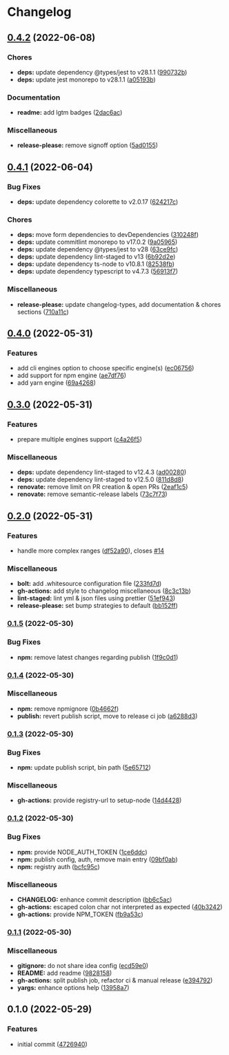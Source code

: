 # Changelog

## [0.4.2](https://github.com/smarlhens/npm-check-engines/compare/v0.4.1...v0.4.2) (2022-06-08)


### Chores

* **deps:** update dependency @types/jest to v28.1.1 ([990732b](https://github.com/smarlhens/npm-check-engines/commit/990732b13009c8350232d112822589d7a9f9301c))
* **deps:** update jest monorepo to v28.1.1 ([a05193b](https://github.com/smarlhens/npm-check-engines/commit/a05193b59324f417241b3e460f0e77fb322a9a5b))


### Documentation

* **readme:** add lgtm badges ([2dac6ac](https://github.com/smarlhens/npm-check-engines/commit/2dac6ac13c2b5568f1b84d3b623343275de3404f))


### Miscellaneous

* **release-please:** remove signoff option ([5ad0155](https://github.com/smarlhens/npm-check-engines/commit/5ad0155693846b1424e5592972aeee072cfddbb3))

## [0.4.1](https://github.com/smarlhens/npm-check-engines/compare/v0.4.0...v0.4.1) (2022-06-04)


### Bug Fixes

* **deps:** update dependency colorette to v2.0.17 ([624217c](https://github.com/smarlhens/npm-check-engines/commit/624217cb2dfdb56149fc29b8461e814f7186902c))


### Chores

* **deps:** move form dependencies to devDependencies ([310248f](https://github.com/smarlhens/npm-check-engines/commit/310248fb9fb5e4b621b73c7784ac49ff415f9d2a))
* **deps:** update commitlint monorepo to v17.0.2 ([9a05965](https://github.com/smarlhens/npm-check-engines/commit/9a059657a6a5a4a07e48323506a8d47360c7cf15))
* **deps:** update dependency @types/jest to v28 ([63ce9fc](https://github.com/smarlhens/npm-check-engines/commit/63ce9fce0c86eb37903d790f94dbea01d727ee5d))
* **deps:** update dependency lint-staged to v13 ([6b92d2e](https://github.com/smarlhens/npm-check-engines/commit/6b92d2eb4715d8832dc91262f500615562343878))
* **deps:** update dependency ts-node to v10.8.1 ([82538fb](https://github.com/smarlhens/npm-check-engines/commit/82538fbdd2cdb74fba73a6d2080a67706e311ba2))
* **deps:** update dependency typescript to v4.7.3 ([56913f7](https://github.com/smarlhens/npm-check-engines/commit/56913f7f21c0558564b1d6f43844489ad2fb7084))


### Miscellaneous

* **release-please:** update changelog-types, add documentation & chores sections ([710a11c](https://github.com/smarlhens/npm-check-engines/commit/710a11cb1c94b06e02d9bfa8399c9d29205ec6a4))

## [0.4.0](https://github.com/smarlhens/npm-check-engines/compare/v0.3.0...v0.4.0) (2022-05-31)


### Features

* add cli engines option to choose specific engine(s) ([ec06756](https://github.com/smarlhens/npm-check-engines/commit/ec06756f34f0189689bf56670d8ae79c97ec6ce9))
* add support for npm engine ([ae7df76](https://github.com/smarlhens/npm-check-engines/commit/ae7df76a7a695dd4d26e5ded05ecea3d85bde227))
* add yarn engine ([69a4268](https://github.com/smarlhens/npm-check-engines/commit/69a4268a948762c942eb2aadf75d8db029da46f5))

## [0.3.0](https://github.com/smarlhens/npm-check-engines/compare/v0.2.0...v0.3.0) (2022-05-31)


### Features

* prepare multiple engines support ([c4a26f5](https://github.com/smarlhens/npm-check-engines/commit/c4a26f58bb9df197a6cf15992c7317cbdcba7e1f))


### Miscellaneous

* **deps:** update dependency lint-staged to v12.4.3 ([ad00280](https://github.com/smarlhens/npm-check-engines/commit/ad002805f1abbf27d7058a5364a1ada300cf6a6a))
* **deps:** update dependency lint-staged to v12.5.0 ([811d8d8](https://github.com/smarlhens/npm-check-engines/commit/811d8d81e6936e15954cc78c264b8cb263b82871))
* **renovate:** remove limit on PR creation  & open PRs ([2eaf1c5](https://github.com/smarlhens/npm-check-engines/commit/2eaf1c557ca0e59d57b31d4cd02b5595a544b7c2))
* **renovate:** remove semantic-release labels ([73c7f73](https://github.com/smarlhens/npm-check-engines/commit/73c7f73c3f4407d4320c6d6c26f916746d0848ac))

## [0.2.0](https://github.com/smarlhens/npm-check-engines/compare/v0.1.5...v0.2.0) (2022-05-31)


### Features

* handle more complex ranges ([df52a90](https://github.com/smarlhens/npm-check-engines/commit/df52a906104fe2d18dd3ef8cd7780234ef73231e)), closes [#14](https://github.com/smarlhens/npm-check-engines/issues/14)


### Miscellaneous

* **bolt:** add .whitesource configuration file ([233fd7d](https://github.com/smarlhens/npm-check-engines/commit/233fd7d46a93decb19b8f16b725a85976a0e1465))
* **gh-actions:** add style to changelog miscellaneous ([8c3c13b](https://github.com/smarlhens/npm-check-engines/commit/8c3c13bac5436cfabffc48d00af71b2e73db5a26))
* **lint-staged:** lint yml & json files using prettier ([51ef943](https://github.com/smarlhens/npm-check-engines/commit/51ef943c470c69c0d7032fade69c9594db81f935))
* **release-please:** set bump strategies to default ([bb152ff](https://github.com/smarlhens/npm-check-engines/commit/bb152ffacd30941a18e0d8b230b4f921414ca5b0))

### [0.1.5](https://github.com/smarlhens/npm-check-engines/compare/v0.1.4...v0.1.5) (2022-05-30)


### Bug Fixes

* **npm:** remove latest changes regarding publish ([1f9c0d1](https://github.com/smarlhens/npm-check-engines/commit/1f9c0d15931d5696889ec4a50fd990276b676d6f))

### [0.1.4](https://github.com/smarlhens/npm-check-engines/compare/v0.1.3...v0.1.4) (2022-05-30)


### Miscellaneous

* **npm:** remove npmignore ([0b4662f](https://github.com/smarlhens/npm-check-engines/commit/0b4662f9a50b967edfcc68b8bd57364f3a0dbb2f))
* **publish:** revert publish script, move to release ci job ([a6288d3](https://github.com/smarlhens/npm-check-engines/commit/a6288d3a3882b09d34f18c1ddff5380fdbf2c027))

### [0.1.3](https://github.com/smarlhens/npm-check-engines/compare/v0.1.2...v0.1.3) (2022-05-30)


### Bug Fixes

* **npm:** update publish script, bin path ([5e65712](https://github.com/smarlhens/npm-check-engines/commit/5e65712ba43b9aa5a5c6b519bffffb80ba075fc3))


### Miscellaneous

* **gh-actions:** provide registry-url to setup-node ([14d4428](https://github.com/smarlhens/npm-check-engines/commit/14d4428ae4b185557b49b468350969ce19b5fdf5))

### [0.1.2](https://github.com/smarlhens/npm-check-engines/compare/v0.1.1...v0.1.2) (2022-05-30)


### Bug Fixes

* **npm:** provide NODE_AUTH_TOKEN ([1ce6ddc](https://github.com/smarlhens/npm-check-engines/commit/1ce6ddcc5872af3d179b9cc6ac925f1827c61d76))
* **npm:** publish config, auth, remove main entry ([09bf0ab](https://github.com/smarlhens/npm-check-engines/commit/09bf0aba33f1559ec200da491ed93fd62b9d4ad3))
* **npm:** registry auth ([bcfc95c](https://github.com/smarlhens/npm-check-engines/commit/bcfc95cc5a0436414f588919ae0fc0e022981134))


### Miscellaneous

* **CHANGELOG:** enhance commit description ([bb6c5ac](https://github.com/smarlhens/npm-check-engines/commit/bb6c5acad40999afcd28bd7adc3bb2ede2f1cf91))
* **gh-actions:** escaped colon char not interpreted as expected ([40b3242](https://github.com/smarlhens/npm-check-engines/commit/40b3242cd0a778a4f23f89cb193dc23909cd29f4))
* **gh-actions:** provide NPM_TOKEN ([fb9a53c](https://github.com/smarlhens/npm-check-engines/commit/fb9a53c7063de588eef75311e7a7c5fb4b177ed2))

### [0.1.1](https://github.com/smarlhens/npm-check-engines/compare/v0.1.0...v0.1.1) (2022-05-30)


### Miscellaneous

* **gitignore:** do not share idea config ([ecd59e0](https://github.com/smarlhens/npm-check-engines/commit/ecd59e0a16f27d8d187a160bbce27b0ea91cc442))
* **README:** add readme ([9828158](https://github.com/smarlhens/npm-check-engines/commit/9828158b52ab4b957b73e92b76677c61c45053c5))
* **gh-actions:** split publish job, refactor ci & manual release ([e394792](https://github.com/smarlhens/npm-check-engines/commit/e3947923d7d88d94cab789969154ab87fb2ed706))
* **yargs:** enhance options help ([13958a7](https://github.com/smarlhens/npm-check-engines/commit/13958a7ff3db35fa4b80952dc8cb968020508317))

## 0.1.0 (2022-05-29)


### Features

* initial commit ([4726940](https://github.com/smarlhens/npm-check-engines/commit/4726940760863bfdbbe937347d08087556eaa327))
